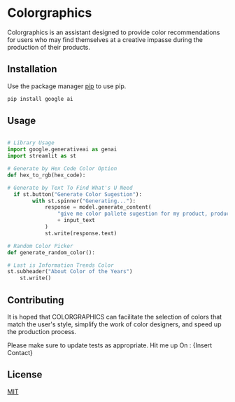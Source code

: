 # Colorgraphics

Colorgraphics is an assistant designed to provide color recommendations for
users who may find themselves at a creative impasse during the production of their products.

## Installation

Use the package manager [pip](https://pip.pypa.io/en/stable/) to use pip.

```bash
pip install google ai
```

## Usage

```python

# Library Usage
import google.generativeai as genai
import streamlit as st

# Generate by Hex Code Color Option
def hex_to_rgb(hex_code):

# Generate by Text To Find What's U Need
  if st.button("Generate Color Sugestion"):
        with st.spinner("Generating..."):
            response = model.generate_content(
                "give me color pallete sugestion for my product, product=  "
                + input_text
            )
            st.write(response.text)

# Random Color Picker
def generate_random_color():

# Last is Information Trends Color
st.subheader("About Color of the Years")
    st.write()


```

## Contributing

It is hoped that COLORGRAPHICS can facilitate the selection of colors that
match the user's style, simplify the work of color designers, and speed up the production process.

Please make sure to update tests as appropriate.
Hit me up On : {Insert Contact}

## License

[MIT](https://choosealicense.com/licenses/mit/)
